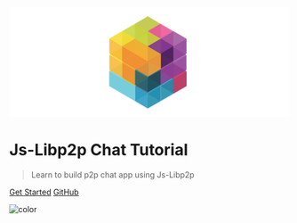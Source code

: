 ![logo](media/libp2p.png ':size=500')

# Js-Libp2p Chat Tutorial

> Learn to build p2p chat app using Js-Libp2p

[Get Started](README.md)
[GitHub](https://github.com/substrate-developer-hub/substrate-collectables-workshop)

<!-- Overwrite Background Image with black -->
![color](#FFFFFF)